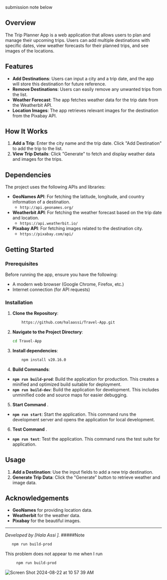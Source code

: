 submission note below 
## Overview

The Trip Planner App is a web application that allows users to plan and manage their upcoming trips. Users can add multiple destinations with specific dates, view weather forecasts for their planned trips, and see images of the locations. 

## Features

- **Add Destinations**: Users can input a city and a trip date, and the app will store this destination for future reference.
- **Remove Destinations**: Users can easily remove any unwanted trips from the list.
- **Weather Forecast**: The app fetches weather data for the trip date from the Weatherbit API.
- **Location Images**: The app retrieves relevant images for the destination from the Pixabay API.
  
## How It Works

1. **Add a Trip**: Enter the city name and the trip date. Click "Add Destination" to add the trip to the list.
2. **View Trip Details**: Click "Generate" to fetch and display weather data and images for the trips.

## Dependencies

The project uses the following APIs and libraries:

- **GeoNames API**: For fetching the latitude, longitude, and country information of a destination.
  - `http://api.geonames.org/`
- **Weatherbit API**: For fetching the weather forecast based on the trip date and location.
  - `https://api.weatherbit.io/`
- **Pixabay API**: For fetching images related to the destination city.
  - `https://pixabay.com/api/`

## Getting Started

### Prerequisites

Before running the app, ensure you have the following:

- A modern web browser (Google Chrome, Firefox, etc.)
- Internet connection (for API requests)

### Installation

1. **Clone the Repository**: 
    ```bash
        https://github.com/halaassi/Travel-App.git
    ```
2. **Navigate to the Project Directory**:
    ```bash
    cd Travel-App
    ```
3. **Install dependencies**:
   ```bash
       npm install v20.16.0

    ```
4. **Build Commands**:
- **`npm run build-prod`**: Build the application for production. This creates a minified and optimized build suitable for deployment.
- **`npm run build-dev`**: Build the application for development. This includes unminified code and source maps for easier debugging.
5.  **Start Command** .
- **`npm run start`**: Start the application. This command runs the development server and opens the application for local development.
6.  **Test Command** .
- **`npm run test`**: Test the application. This command runs the test suite for  application.

## Usage

1. **Add a Destination**: Use the input fields to add a new trip destination.
2. **Generate Trip Data**: Click the "Generate" button to retrieve weather and image data.


## Acknowledgements

- **GeoNames** for providing location data.
- **Weatherbit** for the weather data.
- **Pixabay** for the beautiful images.

---

*Developed by [Hala Assi ].*
#####Note 
  ```bash
     npm run build-prod

  ```

This problem does not appear to me when I run

```bash
     npm run build-prod

 ```


![Screen Shot 2024-08-22 at 10 57 39 AM](https://github.com/user-attachments/assets/50178ee0-94c0-4ead-bc94-cebb805941d6)





